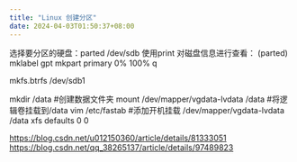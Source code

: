 ```yaml
---
title: "Linux 创建分区"
date: 2024-04-03T01:50:37+08:00
---
```

选择要分区的硬盘：parted /dev/sdb
使用print 对磁盘信息进行查看：
(parted) mklabel gpt
mkpart primary 0% 100%
q

mkfs.btrfs /dev/sdb1



mkdir /data   #创建数据文件夹
mount /dev/mapper/vgdata-lvdata /data #将逻辑卷挂载到/data
vim /etc/fastab  #添加开机挂载
	/dev/mapper/vgdata-lvdata /data  xfs  defaults 0 0 

https://blog.csdn.net/u012150360/article/details/81333051
https://blog.csdn.net/qq_38265137/article/details/97489823

